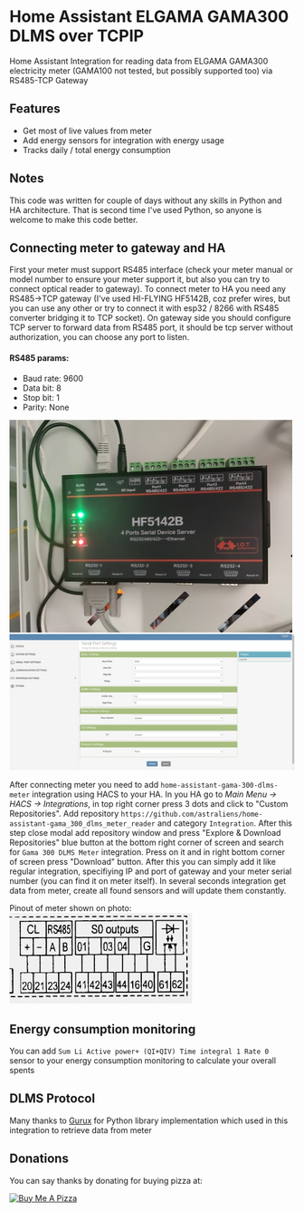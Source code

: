 # Home Assistant ELGAMA GAMA300 DLMS over TCPIP
Home Assistant Integration for reading data from ELGAMA GAMA300 electricity meter (GAMA100 not tested, but possibly supported too) via RS485-TCP Gateway

## Features

- Get most of live values from meter
- Add energy sensors for integration with energy usage
- Tracks daily / total energy consumption

## Notes

This code was written for couple of days without any skills in Python and HA architecture. That is second time I've used Python, so anyone is welcome to make this code better.

## Connecting meter to gateway and HA

First your meter must support RS485 interface (check your meter manual or model number to ensure your meter support it, but also you can try to connect optical reader to gateway). To connect meter to HA you need any RS485->TCP gateway (I've used HI-FLYING HF5142B, coz prefer wires, but you can use any other or try to connect it with esp32 / 8266 with RS485 converter bridging it to TCP socket).
On gateway side you should configure TCP server to forward data from RS485 port, it should be tcp server without authorization, you can choose any port to listen.

#### RS485 params:
- Baud rate: 9600
- Data bit: 8
- Stop bit: 1
- Parity: None

![HF5142B_connection](https://raw.githubusercontent.com/astraliens/home-assistant-gama-300-dlms-meter/main/images/HF5142B_connection.jpg)
![HF5142B_TCP_Server](https://raw.githubusercontent.com/astraliens/home-assistant-gama-300-dlms-meter/main/images/HF5142B_TCP_Server.jpg)

After connecting meter you need to add `home-assistant-gama-300-dlms-meter` integration using HACS to your HA. In you HA go to *Main Menu -> HACS -> Integrations*, in top right corner press 3 dots and click to "Custom Repositories". Add repository `https://github.com/astraliens/home-assistant-gama_300_dlms_meter_reader` and category `Integration`. After this step close modal add repository window and press "Explore & Download Repositories" blue button at the bottom right corner of screen and search for `Gama 300 DLMS Meter` integration. Press on it and in right bottom corner of screen press "Download" button. 
After this you can simply add it like regular integration, specifiying IP and port of gateway and your meter serial number (you can find it on meter itself). In several seconds integration get data from meter, create all found sensors and will update them constantly.

Pinout of meter shown on photo:
![gama_300_rs485_pinout](https://raw.githubusercontent.com/astraliens/home-assistant-gama-300-dlms-meter/main/images/gama_300_rs485_pinout.jpg)


## Energy consumption monitoring

You can add `Sum Li Active power+ (QI+QIV) Time integral 1 Rate 0` sensor to your energy consumption monitoring to calculate your overall spents

## DLMS Protocol

Many thanks to <a href="https://www.gurux.fi/Gurux.DLMS">Gurux</a> for Python library implementation which used in this integration to retrieve data from meter

## Donations

You can say thanks by donating for buying pizza at:

<a href="https://www.buymeacoffee.com/astraliens" target="_blank"><img src="https://cdn.buymeacoffee.com/buttons/default-orange.png" alt="Buy Me A Pizza" height="41" width="174"></a>